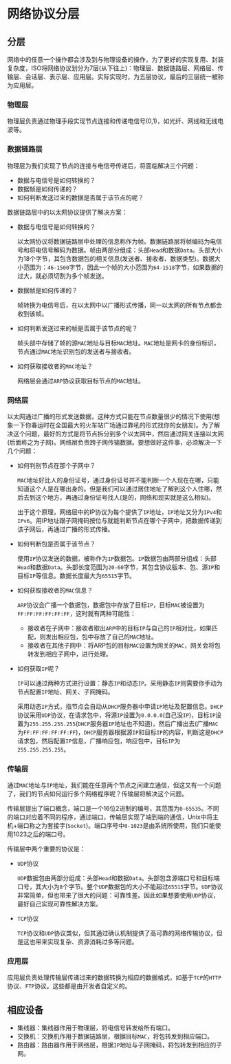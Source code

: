 # 网络协议分层

## 分层
网络中的任意一个操作都会涉及到与物理设备的操作，为了更好的实现复用、封装复杂度，ISO将网络协议划分为7层(从下往上)：物理层、数据链路层、网络层、传输层、会话层、表示层、应用层。实际实现时，为五层协议，最后的三层统一被称为应用层。

### 物理层

物理层负责通过物理手段实现节点连接和传递电信号(0,1)，如光纤、网线和无线电波等。

### 数据链路层

物理层为我们实现了节点的连接与电信号传递后，将面临解决三个问题：

- 数据与电信号是如何转换的？
- 数据帧是如何传递的？
- 如何判断发送过来的数据是否属于该节点的呢？

数据链路层中的以太网协议提供了解决方案：

- 数据与电信号是如何转换的？

  以太网协议将数据链路层中处理的信息称作为帧。数据链路层将帧编码为电信号和将电信号解码为数据。帧由两部分组成：头部`Head`和数据`Data`。头部大小为18个字节，其包含数据包的相关信息(发送者、接收者、数据类型)。数据大小范围为：`46-1500`字节，因此一个帧的大小范围为`64-1518`字节，如果数据的过大，就必须切割为多个帧发送。

- 数据帧是如何传递的？

  帧转换为电信号后，在以太网中以广播形式传播，同一以太网的所有节点都会收到该帧。

- 如何判断发送过来的帧是否属于该节点的呢？

  帧头部中存储了帧的源`MAC`地址与目标`MAC`地址。`MAC`地址是网卡的身份标识，节点通过`MAC`地址识别包的发送者与接收者。

- 如何获取接收者的`MAC`地址？

  网络层会通过`ARP`协议获取目标节点的`MAC`地址。

### 网络层

以太网通过广播的形式发送数据，这种方式只能在节点数量很少的情况下使用(想象一下你春运时在全国最大的火车站广场通过靠吼的形式找你的女朋友)。为了解决这个问题，最好的方式是将节点拆分到多个以太网中，然后通过网关连接以太网(后面称之为子网)。网络层负责跨子网传输数据。要想做好这件事，必须解决一下几个问题：

- 如何判别节点在那个子网中？

  `MAC`地址好比人的身份证号，通过身份证号并不能判断一个人现在在哪，只能知道这个人是在哪出身的。但是我们可以通过居住地址了解到这个人住哪，然后去到这个地方，再通过身份证号找人(是的，网络和现实就是这么相似)。

  出于这个原理，网络层中的IP协议为每个提供了`IP`地址，`IP`地址又分为`IPv4`和`IPv6`。用IP地址跟子网掩码按位与就能判断节点在哪个子网中，把数据传递到该子网后，再通过广播的形式传播。

- 如何判断包是否属于该节点？

  使用`IP`协议发送的数据，被称作为`IP`数据包。`IP`数据包由两部分组成：头部`Head`和数据`Data`。头部长度范围为`20-60`字节，其包含协议版本、包、源`IP`和目标`IP`等信息。数据长度最大为`65515`字节。

- 如何获取接收者的`MAC`信息？

  `ARP`协议会广播一个数据包，数据包中存放了目标`IP`，目标`MAC`被设置为`FF:FF:FF:FF:FF:FF`，这时就有两种可能性：

  - 接收者在子网中：接收者取出`ARP`中的目标`IP`与自己的`IP`相对比，如果匹配，则发出相应包，包中存放了自己的`MAC`地址。
  - 接收者在其他子网中：将ARP包的目标`MAC`设置为网关的`MAC`，网关会将包转发到相应子网中，进行处理。

- 如何获取`IP`呢？

  `IP`可以通过两种方式进行设置：静态`IP`和动态`IP`。采用静态`IP`则需要你手动为节点配置`IP`地址、网关、子网掩码。

  采用动态`IP`方式，指节点会自动从`DHCP`服务器中申请`IP`地址及配置信息。`DHCP`协议采用`UDP`协议，在请求包中，将源`IP`设置为`0.0.0.0`(自己没`IP`)，目标`IP`设置为`255.255.255.255`(`DHCP`服务器`IP`地址也不知道)，然后广播出去(广播`MAC`为`FF:FF:FF:FF:FF:FF`)，`DHCP`服务器根据源`IP`和目标`IP`的内容，判断这是`DHCP`请求包，然后配置`IP`信息，广播响应包，响应包中，目标`IP`为`255.255.255.255`。

### 传输层

通过`MAC`地址与`IP`地址，我们能在任意两个节点之间建立通信，但这又有一个问题了，我们的节点如何运行多个网络程序呢？传输层将解决这个问题。

传输层提出了端口概念，端口是一个16位2进制的编号，其范围为`0-65535`。不同的端口对应着不同的程序，通过端口，传输层实现了端到端的通信，Unix中将主机+端口称之为套接字(`Socket`)。端口序号中`0-1023`是由系统所使用，我们只能使用1023之后的端口号。

传输层中两个重要的协议是：

- `UDP`协议

  `UDP`数据包由两部分组成：头部`Head`和数据`Data`。头部包含源端口号和目标端口号，其大小为`8`个字节。整个`UDP`数据包的大小不能超过`65515`字节。`UDP`协议非常简单，但也带来了很大的问题：可靠性差。因此如果想要使用`UDP`协议，最好自己实现可靠性解决方案。

- `TCP`协议

  `TCP`协议和`UDP`协议类似，但其通过确认机制提供了高可靠的网络传输协议，但是这也带来实现复杂、资源消耗过多等问题。

### 应用层

应用层负责处理传输层传递过来的数据转换为相应的数据格式，如基于`TCP`的`HTTP`协议、`FTP`协议。这些都是由开发者自定义的。

## 相应设备

- 集线器：集线器作用于物理层，将电信号转发给所有端口。
- 交换机：交换机作用于数据链路层，根据目标`MAC`，将包转发到相应端口。
- 路由器：路由器作用于网络层，根据`IP`地址与子网掩码，将包转发到相应的子网。
